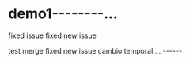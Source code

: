 # demo1--------...

fixed issue
fixed new issue

test merge
fixed new issue
cambio temporal.....------